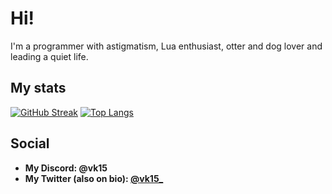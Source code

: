 # **Hi!**

I'm a programmer with astigmatism, Lua enthusiast, otter and dog lover and leading a quiet life.

## My stats

[![GitHub Streak](http://github-readme-streak-stats.herokuapp.com?user=VicKaoy&theme=gruvbox&border_radius=5&mode=weekly&card_width=0)](https://git.io/streak-stats) [![Top Langs](https://github-readme-stats.vercel.app/api/top-langs/?username=VicKaoy&theme=gruvbox)](https://github.com/anuraghazra/github-readme-stats)

## Social

+ **My Discord: @vk15**
+ **My Twitter (also on bio): [@vk15_](https://x.com/vk15_)**
